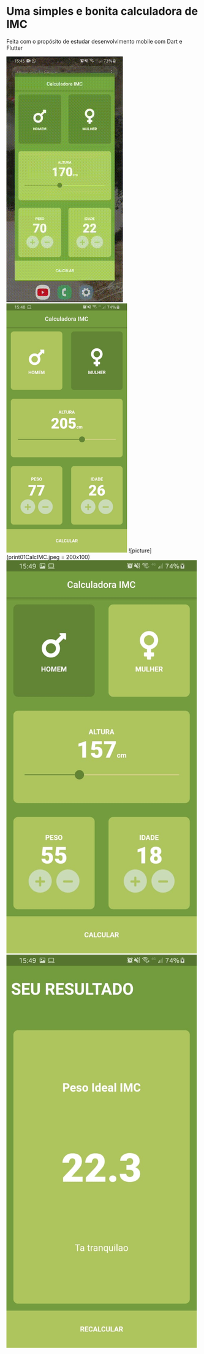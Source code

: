 ﻿# Uma simples e bonita calculadora de IMC

Feita com o propósito de estudar desenvolvimento mobile com Dart e Flutter

![](videoDaCalculadora.gif)
<img src="print01CalcIMC.jpeg" alt="picture" width="315"/>
![picture](print01CalcIMC.jpeg = 200x100)
![picture](print02CalcIMC.jpeg)
![picture](print03CalcIMC.jpeg)
